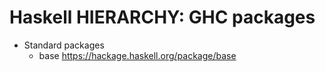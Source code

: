 # Haskell HIERARCHY: GHC packages

* Standard packages
  - base https://hackage.haskell.org/package/base
